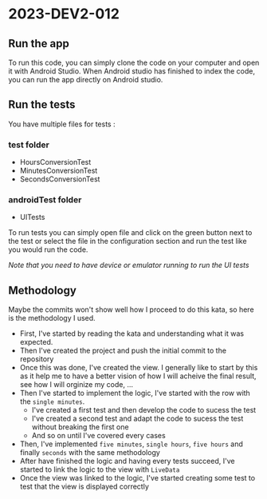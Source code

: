 # 2023-DEV2-012

## Run the app
To run this code, you can simply clone the code on your computer and open it with Android Studio. When Android studio has finished to index the code, you can run the app directly on Android studio.

## Run the tests
You have multiple files for tests :

### test folder
+ HoursConversionTest
+ MinutesConversionTest
+ SecondsConversionTest

### androidTest folder
+ UITests

To run tests you can simply open file and click on the green button next to the test or select the file in the configuration section and run the test like you would run the code.

*Note that you need to have device or emulator running to run the UI tests*

## Methodology
Maybe the commits won't show well how I proceed to do this kata, so here is the methodology I used.

+ First, I've started by reading the kata and understanding what it was expected.
+ Then I've created the project and push the initial commit to the repository
+ Once this was done, I've created the view. I generally like to start by this as it help me to have a better vision of how I will acheive the final result, see how I will orginize my code, ...
+ Then I've started to implement the logic, I've started with the row with the `single minutes`. 
  + I've created a first test and then develop the code to sucess the test
  + I've created a second test and adapt the code to sucess the test without breaking the first one
  + And so on until I've covered every cases
+ Then, I've implemented `five minutes`, `single hours`, `five hours` and finally `seconds` with the same methodology
+ After have finished the logic and having every tests succeed, I've started to link the logic to the view with `LiveData`
+ Once the view was linked to the logic, I've started creating some test to test that the view is displayed correctly
